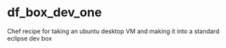 # df_box_dev_one
Chef recipe for taking an ubuntu desktop VM and making it into a standard eclipse dev box
